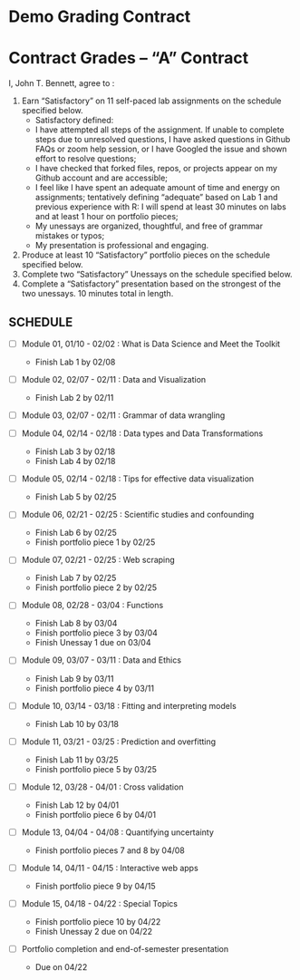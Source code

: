 Demo Grading Contract
================

<!-- This contract is adapted from Annie Somerville's contract https://github.com/anniehsom -->

# Contract Grades – “A” Contract

I, John T. Bennett, agree to :

1.  Earn “Satisfactory” on 11 self-paced lab assignments on the schedule
    specified below.
    -   Satisfactory defined:
    -   I have attempted all steps of the assignment. If unable to
        complete steps due to unresolved questions, I have asked
        questions in Github FAQs or zoom help session, or I have Googled
        the issue and shown effort to resolve questions;
    -   I have checked that forked files, repos, or projects appear on
        my Github account and are accessible;
    -   I feel like I have spent an adequate amount of time and energy
        on assignments; tentatively defining “adequate” based on Lab 1
        and previous experience with R: I will spend at least 30 minutes
        on labs and at least 1 hour on portfolio pieces;
    -   My unessays are organized, thoughtful, and free of grammar
        mistakes or typos;
    -   My presentation is professional and engaging.
2.  Produce at least 10 “Satisfactory” portfolio pieces on the schedule
    specified below.
3.  Complete two “Satisfactory” Unessays on the schedule specified
    below.
4.  Complete a “Satisfactory” presentation based on the strongest of the
    two unessays. 10 minutes total in length.

## SCHEDULE

-   [ ] Module 01, 01/10 - 02/02 : What is Data Science and Meet the
    Toolkit

    -   Finish Lab 1 by 02/08

-   [ ] Module 02, 02/07 - 02/11 : Data and Visualization

    -   Finish Lab 2 by 02/11

-   [ ] Module 03, 02/07 - 02/11 : Grammar of data wrangling

-   [ ] Module 04, 02/14 - 02/18 : Data types and Data Transformations

    -   Finish Lab 3 by 02/18
    -   Finish Lab 4 by 02/18

-   [ ] Module 05, 02/14 - 02/18 : Tips for effective data visualization

    -   Finish Lab 5 by 02/25

-   [ ] Module 06, 02/21 - 02/25 : Scientific studies and confounding

    -   Finish Lab 6 by 02/25
    -   Finish portfolio piece 1 by 02/25

-   [ ] Module 07, 02/21 - 02/25 : Web scraping

    -   Finish Lab 7 by 02/25
    -   Finish portfolio piece 2 by 02/25

-   [ ] Module 08, 02/28 - 03/04 : Functions

    -   Finish Lab 8 by 03/04
    -   Finish portfolio piece 3 by 03/04
    -   Finish Unessay 1 due on 03/04

-   [ ] Module 09, 03/07 - 03/11 : Data and Ethics

    -   Finish Lab 9 by 03/11
    -   Finish portfolio piece 4 by 03/11

-   [ ] Module 10, 03/14 - 03/18 : Fitting and interpreting models

    -   Finish Lab 10 by 03/18

-   [ ] Module 11, 03/21 - 03/25 : Prediction and overfitting

    -   Finish Lab 11 by 03/25
    -   Finish portfolio piece 5 by 03/25

-   [ ] Module 12, 03/28 - 04/01 : Cross validation

    -   Finish Lab 12 by 04/01
    -   Finish portfolio piece 6 by 04/01

-   [ ] Module 13, 04/04 - 04/08 : Quantifying uncertainty

    -   Finish portfolio pieces 7 and 8 by 04/08

-   [ ] Module 14, 04/11 - 04/15 : Interactive web apps

    -   Finish portfolio piece 9 by 04/15

-   [ ] Module 15, 04/18 - 04/22 : Special Topics

    -   Finish portfolio piece 10 by 04/22
    -   Finish Unessay 2 due on 04/22

-   [ ] Portfolio completion and end-of-semester presentation

    -   Due on 04/22
